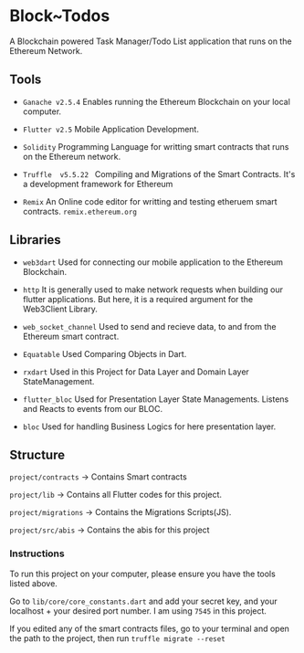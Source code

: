 # Block~Todos

A Blockchain powered Task Manager/Todo List  application that runs on the Ethereum Network.


## Tools
 - `Ganache v2.5.4` Enables running the Ethereum Blockchain on your local computer. 

- `Flutter v2.5` Mobile Application Development.

- `Solidity` Programming Language for writting smart contracts that runs on the Ethereum network.

- `Truffle  v5.5.22 ` Compiling and Migrations of the Smart Contracts. It's a development framework for Ethereum

- `Remix`  An Online code editor for writting and testing etheruem smart contracts. `remix.ethereum.org`



## Libraries 

- `web3dart` Used for connecting our mobile application to the Ethereum Blockchain.

- `http` It is generally used to make network requests when building our flutter applications. But here, it is a required argument for the Web3Client Library.

- `web_socket_channel` Used to send and recieve data, to and from the Ethereum smart contract.

- `Equatable` Used Comparing Objects in Dart.

- `rxdart` Used in this Project for Data Layer and Domain Layer StateManagement.

- `flutter_bloc`  Used  for Presentation Layer State  Managements. Listens and Reacts to events from our BLOC.

- `bloc` Used for handling Business Logics for here presentation layer.



## Structure

`project/contracts` -> Contains Smart contracts

`project/lib`   -> Contains all Flutter codes for this project.

`project/migrations` -> Contains the Migrations Scripts(JS).


`project/src/abis` -> Contains the abis for this project




### Instructions
 To run this project on your computer, please ensure  you have the tools listed above.

 Go to `lib/core/core_constants.dart` and add your secret key, and your localhost + your desired port number. I am using `7545` in this project.

 If you edited any of the smart contracts files, go to your terminal and open the path to the project, then run `truffle migrate --reset`
